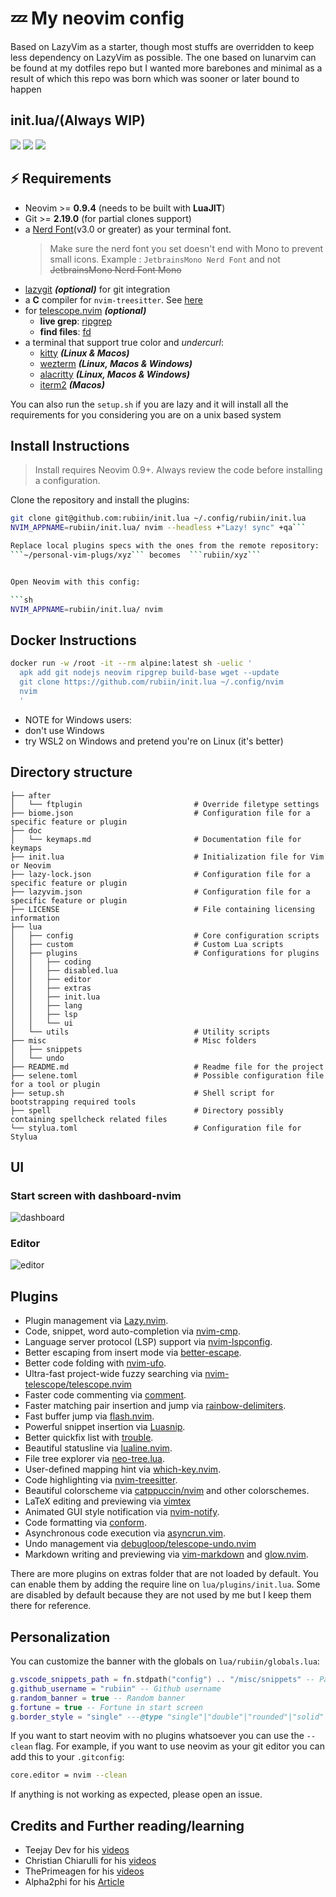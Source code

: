 # 💤 My neovim config

Based on LazyVim as a starter, though most stuffs are overridden to keep less dependency on LazyVim as possible. The one based on lunarvim can be found at my dotfiles repo but I wanted more barebones and minimal
as a result of which this repo was born which was sooner or later bound to happen

## init.lua/(Always WIP)

<a href="https://dotfyle.com/rubiin/initlua"><img src="https://dotfyle.com/rubiin/initlua/badges/plugins?style=flat" /></a>
<a href="https://dotfyle.com/rubiin/initlua"><img src="https://dotfyle.com/rubiin/initlua/badges/leaderkey?style=flat" /></a>
<a href="https://dotfyle.com/rubiin/initlua"><img src="https://dotfyle.com/rubiin/initlua/badges/plugin-manager?style=flat" /></a>

## ⚡ Requirements

- Neovim >= **0.9.4** (needs to be built with **LuaJIT**)
- Git >= **2.19.0** (for partial clones support)
- a [Nerd Font](https://www.nerdfonts.com/)(v3.0 or greater) as your terminal font.
  > Make sure the nerd font you set doesn't end with Mono to prevent small icons.
  > Example : `JetbrainsMono Nerd Font` and not ~~JetbrainsMono Nerd Font Mono~~
- [lazygit](https://github.com/jesseduffield/lazygit) **_(optional)_** for git integration
- a **C** compiler for `nvim-treesitter`. See [here](https://github.com/nvim-treesitter/nvim-treesitter#requirements)
- for [telescope.nvim](https://github.com/nvim-telescope/telescope.nvim) **_(optional)_**
  - **live grep**: [ripgrep](https://github.com/BurntSushi/ripgrep)
  - **find files**: [fd](https://github.com/sharkdp/fd)
- a terminal that support true color and _undercurl_:
  - [kitty](https://github.com/kovidgoyal/kitty) **_(Linux & Macos)_**
  - [wezterm](https://github.com/wez/wezterm) **_(Linux, Macos & Windows)_**
  - [alacritty](https://github.com/alacritty/alacritty) **_(Linux, Macos & Windows)_**
  - [iterm2](https://iterm2.com/) **_(Macos)_**

You can also run the `setup.sh` if you are lazy and it will install all the requirements for you considering
you are on a unix based system

## Install Instructions

> Install requires Neovim 0.9+. Always review the code before installing a configuration.

Clone the repository and install the plugins:

```sh
git clone git@github.com:rubiin/init.lua ~/.config/rubiin/init.lua
NVIM_APPNAME=rubiin/init.lua/ nvim --headless +"Lazy! sync" +qa```

Replace local plugins specs with the ones from the remote repository:
```~/personal-vim-plugs/xyz``` becomes  ```rubiin/xyz```


Open Neovim with this config:

```sh
NVIM_APPNAME=rubiin/init.lua/ nvim
```

## Docker Instructions

```sh
docker run -w /root -it --rm alpine:latest sh -uelic '
  apk add git nodejs neovim ripgrep build-base wget --update
  git clone https://github.com/rubiin/init.lua ~/.config/nvim
  nvim
  '
```

- NOTE for Windows users:
- don't use Windows
- try WSL2 on Windows and pretend you're on Linux (it's better)

## Directory structure

```                             
├── after
│   └── ftplugin                         # Override filetype settings
├── biome.json                           # Configuration file for a specific feature or plugin
├── doc
│   └── keymaps.md                       # Documentation file for keymaps
├── init.lua                             # Initialization file for Vim or Neovim
├── lazy-lock.json                       # Configuration file for a specific feature or plugin
├── lazyvim.json                         # Configuration file for a specific feature or plugin
├── LICENSE                              # File containing licensing information
├── lua
│   ├── config                           # Core configuration scripts
│   ├── custom                           # Custom Lua scripts
│   ├── plugins                          # Configurations for plugins
│   │   ├── coding
│   │   ├── disabled.lua
│   │   ├── editor
│   │   ├── extras
│   │   ├── init.lua
│   │   ├── lang
│   │   ├── lsp
│   │   └── ui
│   └── utils                            # Utility scripts
├── misc                                 # Misc folders
│   ├── snippets
│   └── undo
├── README.md                            # Readme file for the project
├── selene.toml                          # Possible configuration file for a tool or plugin
├── setup.sh                             # Shell script for bootstrapping required tools
├── spell                                # Directory possibly containing spellcheck related files
└── stylua.toml                          # Configuration file for Stylua
```

## UI

### Start screen with dashboard-nvim

![dashboard](https://i.imgur.com/AA3ty9F.png)

### Editor

![editor](https://i.imgur.com/xDAApQb.png)

## Plugins

- Plugin management via [Lazy.nvim](https://github.com/folke/lazy.nvim).
- Code, snippet, word auto-completion via [nvim-cmp](https://github.com/hrsh7th/nvim-cmp).
- Language server protocol (LSP) support via [nvim-lspconfig](https://github.com/neovim/nvim-lspconfig).
- Better escaping from insert mode via [better-escape](https://github.com/nvim-zh/better-escape.vim).
- Better code folding with [nvim-ufo](https://github.com/kevinhwang91/nvim-ufo).
- Ultra-fast project-wide fuzzy searching via [nvim-telescope/telescope.nvim](https://dotfyle.com/plugins/nvim-telescope/telescope.nvim)
- Faster code commenting via [comment](https://github.com/numToStr/Comment.nvim).
- Faster matching pair insertion and jump via [rainbow-delimiters](https://github.com/HiPhish/rainbow-delimiters.nvim).
- Fast buffer jump via [flash.nvim](https://github.com/folke/flash.nvim).
- Powerful snippet insertion via [Luasnip](https://github.com/L3MON4D3/LuaSnip).
- Better quickfix list with [trouble](https://github.com/folke/trouble.nvim).
- Beautiful statusline via [lualine.nvim](https://github.com/nvim-lualine/lualine.nvim).
- File tree explorer via [neo-tree.lua](https://github.com/nvim-neo-tree/neo-tree.nvim).
- User-defined mapping hint via [which-key.nvim](https://github.com/folke/which-key.nvim).
- Code highlighting via [nvim-treesitter](https://github.com/nvim-treesitter/nvim-treesitter).
- Beautiful colorscheme via [catppuccin/nvim](https://dotfyle.com/plugins/catppuccin/nvim) and other colorschemes.
- LaTeX editing and previewing via [vimtex](https://github.com/lervag/vimtex)
- Animated GUI style notification via [nvim-notify](https://github.com/rcarriga/nvim-notify).
- Code formatting via [conform](https://github.com/stevearc/conform.nvim).
- Asynchronous code execution via [asyncrun.vim](https://github.com/skywind3000/asyncrun.vim).
- Undo management via [debugloop/telescope-undo.nvim](https://dotfyle.com/plugins/debugloop/telescope-undo.nvim)
- Markdown writing and previewing via [vim-markdown](https://github.com/preservim/vim-markdown) and [glow.nvim](https://github.com/ellisonleao/glow.nvim).

There are more plugins on extras folder that are not loaded by default. You can enable them by adding the require line on `lua/plugins/init.lua`.
Some are disabled by default because they are not used by me but I keep them there for reference.

## Personalization

You can customize the banner with the globals on `lua/rubiin/globals.lua`:

```lua
g.vscode_snippets_path = fn.stdpath("config") .. "/misc/snippets" -- Path to vscode snippets
g.github_username = "rubiin" -- Github username
g.random_banner = true -- Random banner
g.fortune = true -- Fortune in start screen
g.border_style = "single" ---@type "single"|"double"|"rounded"|"solid"|"none"
```

If you want to start neovim with no plugins whatsoever you can use the `--clean` flag. For example, if you want
to use neovim as your git editor you can add this to your `.gitconfig`:

```sh
core.editor = nvim --clean
```

If anything is not working as expected, please open an issue.

## Credits and Further reading/learning

- Teejay Dev for his [videos](https://www.youtube.com/@teej_dv)
- Christian Chiarulli for his [videos](https://www.youtube.com/channel/UCS97tchJDq17Qms3cux8wcA)
- ThePrimeagen for his [videos](https://www.youtube.com/channel/UC8ENHE5xdFSwx71u3fDH5Xw)
- Alpha2phi for his [Article](https://alpha2phi.medium.com/learn-neovim-the-practical-way-8818fcf4830f)
